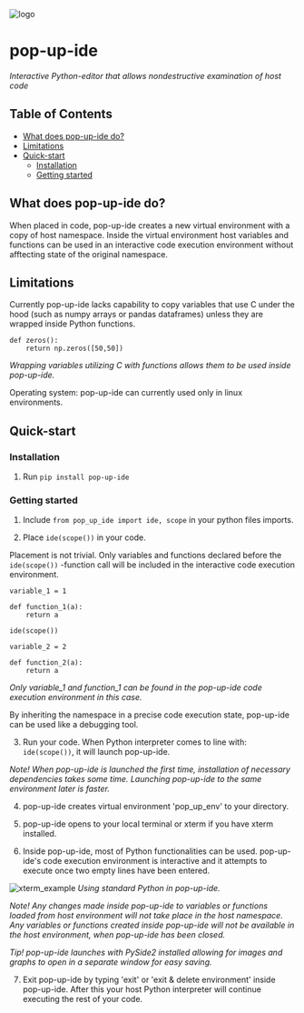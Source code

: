 
![logo]()
# pop-up-ide

*Interactive Python-editor that allows nondestructive examination of host code*

## Table of Contents

- [What does pop-up-ide do?](#what-does-pop-up-ide-do)
- [Limitations](#limitations)
- [Quick-start](#quick-start)
  - [Installation](#installation)
  - [Getting started](#getting-started)

## What does pop-up-ide do?

When placed in code, pop-up-ide creates a new virtual environment with a copy of host namespace.
Inside the virtual environment host variables and functions can be used in an interactive code execution environment without afftecting state of the original namespace.

## Limitations

Currently pop-up-ide lacks capability to copy variables that use C under the hood (such as numpy arrays or pandas dataframes) unless they are wrapped inside Python functions.

```
def zeros():
    return np.zeros([50,50])
```
*Wrapping variables utilizing C with functions allows them to be used inside pop-up-ide.*

Operating system: pop-up-ide can currently used only in linux environments.

## Quick-start

### Installation

1. Run ```pip install pop-up-ide```

### Getting started

1. Include ```from pop_up_ide import ide, scope``` in your python files imports.

2. Place ```ide(scope())``` in your code.

Placement is not trivial. Only variables and functions declared before the ```ide(scope())``` -function call will be included in the interactive code execution environment.

```
variable_1 = 1

def function_1(a):
    return a

ide(scope())

variable_2 = 2

def function_2(a):
    return a
```
*Only variable_1 and function_1 can be found in the pop-up-ide code execution environment in this case.*

By inheriting the namespace in a precise code execution state, pop-up-ide can be used like a debugging tool.

3. Run your code. When Python interpreter comes to line with: ```ide(scope())```, it will launch pop-up-ide.

*Note!*
*When pop-up-ide is launched the first time, installation of necessary dependencies takes some time.*
*Launching pop-up-ide to the same environment later is faster.*

4. pop-up-ide creates virtual environment 'pop_up_env' to your directory.

5. pop-up-ide opens to your local terminal or xterm if you have xterm installed.

6. Inside pop-up-ide, most of Python functionalities can be used. pop-up-ide's code execution environment is interactive and it attempts to execute once two empty lines have been entered.

![xterm_example]()
*Using standard Python in pop-up-ide.*

*Note!*
*Any changes made inside pop-up-ide to variables or functions loaded from host environment will not take place in the host namespace.*
*Any variables or functions created inside pop-up-ide will not be available in the host environment, when pop-up-ide has been closed.*

*Tip!*
*pop-up-ide launches with PySide2 installed allowing for images and graphs to open in a separate window for easy saving.*

7. Exit pop-up-ide by typing 'exit' or 'exit & delete environment' inside pop-up-ide. After this your host Python interpreter will continue executing the rest of your code.
